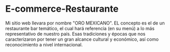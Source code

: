 # E-commerce-Restaurante
Mi sitio web llevara por nombre "ORO MEXICANO". EL concepto es el de un restaurante bar temático, el cual hará referencia (en su menú) a lo más representativo de nuestro país. Esas tradiciones y épocas que nos caracterizaron por tener un gran alcance cultural y económico, así como reconocimiento a nivel internacional.
